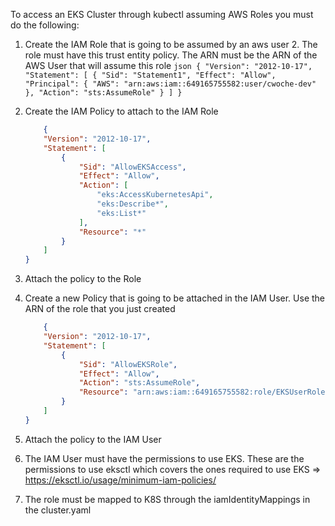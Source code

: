 To access an EKS Cluster through kubectl assuming AWS Roles you must do the following:

1. Create the IAM Role that is going to be assumed by an aws user
   2. The role must have this trust entity policy. The ARN must be the ARN of the AWS User that will assume this role
       ```json
        {
            "Version": "2012-10-17",
            "Statement": [
                {
                    "Sid": "Statement1",
                    "Effect": "Allow",
                    "Principal": {
                        "AWS": "arn:aws:iam::649165755582:user/cwoche-dev"
                    },
                    "Action": "sts:AssumeRole"
                }
            ]
        }
       ```
   
2. Create the IAM Policy to attach to the IAM Role
    ```json
        {
        "Version": "2012-10-17",
        "Statement": [
            {
                "Sid": "AllowEKSAccess",
                "Effect": "Allow",
                "Action": [
                    "eks:AccessKubernetesApi",
                    "eks:Describe*",
                    "eks:List*"
                ],
                "Resource": "*"
            }
        ]
    }
   ```

3. Attach the policy to the Role

4. Create a new Policy that is going to be attached in the IAM User. Use the ARN of the role that you just created
    ```json
        {
        "Version": "2012-10-17",
        "Statement": [
            {
                "Sid": "AllowEKSRole",
                "Effect": "Allow",
                "Action": "sts:AssumeRole",
                "Resource": "arn:aws:iam::649165755582:role/EKSUserRole"
            }
        ]
    }
   ```
5. Attach the policy to the IAM User
6. The IAM User must have the permissions to use EKS. These are the permissions to use eksctl which covers the ones required to use EKS => https://eksctl.io/usage/minimum-iam-policies/
7. The role must be mapped to K8S through the iamIdentityMappings in the cluster.yaml